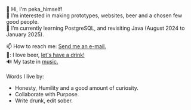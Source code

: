 👋 Hi, I'm peka_himself! <br>
👀 I’m interested in making prototypes, websites, beer and a chosen few good people.<br>
🌱 I’m currently learning PostgreSQL, and revisiting Java (August 2024 to January 2025).<br>

📫 How to reach me: [Send me an e-mail.](mailto:per.chr.vain@gmail.com)<br>
🍺: I love beer, [let's have a drink!](https://www.buymeacoffee.com/perchr)<br>
🔊 My taste in [music.](https://open.spotify.com/user/pkmetal91?si=4020fdb395054406)<br>
<br>
Words I live by:
- Honesty, Humility and a good amount of curiosity.
- Collaborate with Purpose.
- Write drunk, edit sober.
